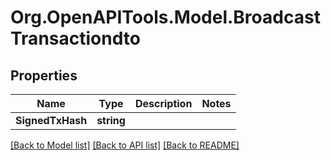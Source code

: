 # Org.OpenAPITools.Model.BroadcastTransactiondto

## Properties

Name | Type | Description | Notes
------------ | ------------- | ------------- | -------------
**SignedTxHash** | **string** |  | 

[[Back to Model list]](../../README.md#documentation-for-models) [[Back to API list]](../../README.md#documentation-for-api-endpoints) [[Back to README]](../../README.md)

